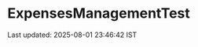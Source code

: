 # ExpensesManagementTest






























































































































Last updated: 2025-08-01 23:46:42 IST
